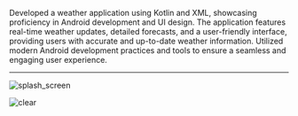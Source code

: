 Developed a weather application using Kotlin and XML, showcasing proficiency in Android development and UI design. The application features real-time weather updates, detailed forecasts, and a user-friendly interface, providing users with accurate and up-to-date weather information. Utilized modern Android development practices and tools to ensure a seamless and engaging user experience.

***

![splash_screen](https://github.com/user-attachments/assets/2ed7acb6-29a7-486b-9b2c-cfed14531047)


![clear](https://github.com/user-attachments/assets/08055821-1e93-4348-884e-21a17a76bc73)
